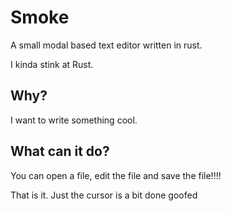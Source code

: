 # Smoke

A small modal based text editor written in rust.

I kinda stink at Rust.


## Why?

I want to write something cool.

## What can it do?

You can open a file, edit the file and save the file!!!!

That is it. Just the cursor is a bit done goofed
